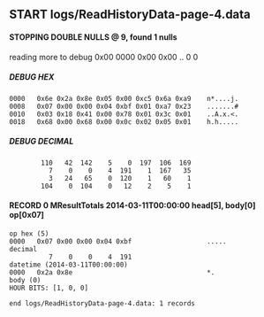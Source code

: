 ## START logs/ReadHistoryData-page-4.data
#### STOPPING DOUBLE NULLS @ 9, found 1 nulls
reading more to debug 0x00
    0000   0x00 0x00                                  ..
              0    0
##### DEBUG HEX
    0000   0x6e 0x2a 0x8e 0x05 0x00 0xc5 0x6a 0xa9    n*....j.
    0008   0x07 0x00 0x00 0x04 0xbf 0x01 0xa7 0x23    .......#
    0010   0x03 0x18 0x41 0x00 0x78 0x01 0x3c 0x01    ..A.x.<.
    0018   0x68 0x00 0x68 0x00 0x0c 0x02 0x05 0x01    h.h.....
##### DEBUG DECIMAL
            110   42  142    5    0  197  106  169
              7    0    0    4  191    1  167   35
              3   24   65    0  120    1   60    1
            104    0  104    0   12    2    5    1
#### RECORD 0 MResultTotals 2014-03-11T00:00:00 head[5], body[0] op[0x07]

    op hex (5)
    0000   0x07 0x00 0x00 0x04 0xbf                   .....
    decimal
              7    0    0    4  191
    datetime (2014-03-11T00:00:00)
    0000   0x2a 0x8e                                  *.
    body (0)
    HOUR BITS: [1, 0, 0]
`end logs/ReadHistoryData-page-4.data: 1 records`
